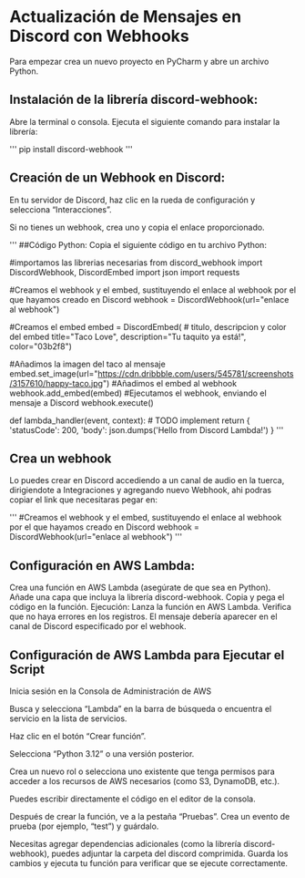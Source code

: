 # Actualización de Mensajes en Discord con Webhooks

Para empezar crea un nuevo proyecto en PyCharm y abre un archivo Python.

## Instalación de la librería discord-webhook:
Abre la terminal o consola.
Ejecuta el siguiente comando para instalar la librería:

'''
pip install discord-webhook
'''

## Creación de un Webhook en Discord:
En tu servidor de Discord, haz clic en la rueda de configuración y selecciona “Interacciones”.

Si no tienes un webhook, crea uno y copia el enlace proporcionado.

'''
##Código Python:
Copia el siguiente código en tu archivo Python:

#importamos las librerias necesarias
from discord_webhook import DiscordWebhook, DiscordEmbed
import json
import requests

#Creamos el webhook y el embed, sustituyendo el enlace al webhook por el que hayamos creado en Discord
webhook = DiscordWebhook(url="enlace al webhook")

#Creamos el embed
embed = DiscordEmbed(
	# titulo, descripcion y color del embed
	title="Taco Love",
	description="Tu taquito ya está!",
	color="03b2f8")

#Añadimos la imagen del taco al mensaje
embed.set_image(url="https://cdn.dribbble.com/users/545781/screenshots/3157610/happy-taco.jpg")
#Añadimos el embed al webhook
webhook.add_embed(embed)
#Ejecutamos el webhook, enviando el mensaje a Discord
webhook.execute()

def lambda_handler(event, context):
	# TODO implement
	return {
    	'statusCode': 200,
    	'body': json.dumps('Hello from Discord Lambda!')
	}
'''

## Crea un webhook 

Lo puedes crear en Discord accediendo a un canal de audio en la tuerca, dirigiendote a Integraciones y agregando nuevo Webhook, ahi podras copiar el link que necesitaras pegar en:

'''
#Creamos el webhook y el embed, sustituyendo el enlace al webhook por el que hayamos creado en Discord
webhook = DiscordWebhook(url="enlace al webhook")
'''

## Configuración en AWS Lambda:
Crea una función en AWS Lambda (asegúrate de que sea en Python).
Añade una capa que incluya la librería discord-webhook.
Copia y pega el código en la función.
Ejecución:
Lanza la función en AWS Lambda.
Verifica que no haya errores en los registros.
El mensaje debería aparecer en el canal de Discord especificado por el webhook.

## Configuración de AWS Lambda para Ejecutar el Script
Inicia sesión en la Consola de Administración de AWS

Busca y selecciona “Lambda” en la barra de búsqueda o encuentra el servicio en la lista de servicios.

Haz clic en el botón “Crear función”.

Selecciona “Python 3.12” o una versión posterior.

Crea un nuevo rol o selecciona uno existente que tenga permisos para acceder a los recursos de AWS necesarios (como S3, DynamoDB, etc.).

Puedes escribir directamente el código en el editor de la consola.

Después de crear la función, ve a la pestaña “Pruebas”.
Crea un evento de prueba (por ejemplo, “test”) y guárdalo.

Necesitas agregar dependencias adicionales (como la librería discord-webhook), puedes adjuntar la carpeta del discord comprimida.
Guarda los cambios y ejecuta tu función para verificar que se ejecute correctamente.